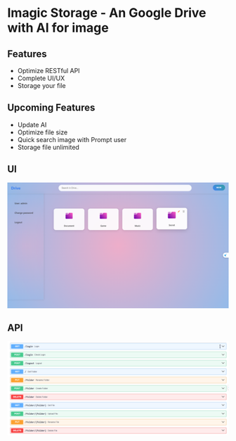 # Imagic Storage - An Google Drive with AI for image

## Features
- Optimize RESTful API
- Complete UI/UX
- Storage your file

## Upcoming Features
- Update AI
- Optimize file size
- Quick search image with Prompt user
- Storage file unlimited

## UI
![image](assets/home_page.png)

## API
![doc](assets/image.png)